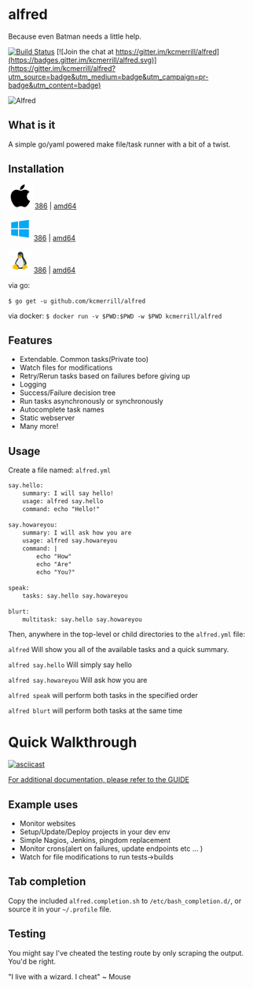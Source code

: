 # alfred
Because even Batman needs a little help.

[![Build Status](https://travis-ci.org/kcmerrill/alfred.svg?branch=master)](https://travis-ci.org/kcmerrill/alfred) [![Join the chat at https://gitter.im/kcmerrill/alfred](https://badges.gitter.im/kcmerrill/alfred.svg)](https://gitter.im/kcmerrill/alfred?utm_source=badge&utm_medium=badge&utm_campaign=pr-badge&utm_content=badge)

![Alfred](https://raw.githubusercontent.com/kcmerrill/alfred/master/assets/alfred.jpg "Alfred")

## What is it
A simple go/yaml powered make file/task runner with a bit of a twist.

## Installation
![Mac OSX](https://raw.githubusercontent.com/kcmerrill/go-dist/master/assets/apple_logo.png "Mac OSX") [386](http://go-dist.kcmerrill.com/kcmerrill/alfred/mac/386) | [amd64](http://go-dist.kcmerrill.com/kcmerrill/alfred/mac/amd64)

![Windows](https://raw.githubusercontent.com/kcmerrill/go-dist/master/assets/windows_logo.png "Windows") [386](http://go-dist.kcmerrill.com/kcmerrill/alfred/windows/386) | [amd64](http://go-dist.kcmerrill.com/kcmerrill/alfred/windows/amd64)

![Linux](https://raw.githubusercontent.com/kcmerrill/go-dist/master/assets/linux_logo.png "Linux") [386](http://go-dist.kcmerrill.com/kcmerrill/alfred/linux/386) | [amd64](http://go-dist.kcmerrill.com/kcmerrill/alfred/linux/amd64)

via go:

`$ go get -u github.com/kcmerrill/alfred`

via docker:
`$ docker run -v $PWD:$PWD -w $PWD kcmerrill/alfred`

## Features
- Extendable. Common tasks(Private too)
- Watch files for modifications
- Retry/Rerun tasks based on failures before giving up 
- Logging
- Success/Failure decision tree
- Run tasks asynchronously or synchronously 
- Autocomplete task names
- Static webserver
- Many more! 

## Usage
Create a file named: `alfred.yml`
```
say.hello:
    summary: I will say hello!
    usage: alfred say.hello
    command: echo "Hello!"

say.howareyou:
    summary: I will ask how you are
    usage: alfred say.howareyou
    command: |
        echo "How"
        echo "Are"
        echo "You?"

speak:
    tasks: say.hello say.howareyou

blurt:
    multitask: say.hello say.howareyou
```

Then, anywhere in the top-level or child directories to the `alfred.yml` file:

`alfred` Will show you all of the available tasks and a quick summary.

`alfred say.hello` Will simply say hello

`alfred say.howareyou` Will ask how you are

`alfred speak` will perform both tasks in the specified order

`alfred blurt` will perform both tasks at the same time

# Quick Walkthrough
[![asciicast](https://asciinema.org/a/103711.png)](https://asciinema.org/a/103711)

[For additional documentation, please refer to the GUIDE](GUIDE.md "additional documentation")

## Example uses
* Monitor websites
* Setup/Update/Deploy projects in your dev env
* Simple Nagios, Jenkins, pingdom replacement
* Monitor crons(alert on failures, update endpoints etc ... )
* Watch for file modifications to run tests->builds


## Tab completion

Copy the included `alfred.completion.sh` to `/etc/bash_completion.d/`, or source it in your `~/.profile` file.

## Testing
You might say I've cheated the testing route by only scraping the output. You'd be right.

"I live with a wizard. I cheat" ~ Mouse
